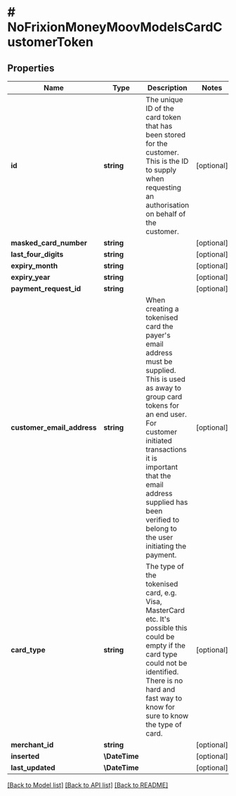 # # NoFrixionMoneyMoovModelsCardCustomerToken

## Properties

Name | Type | Description | Notes
------------ | ------------- | ------------- | -------------
**id** | **string** | The unique ID of the card token that has been stored for the customer. This is   the ID to supply when requesting an authorisation on behalf of the customer. | [optional]
**masked_card_number** | **string** |  | [optional]
**last_four_digits** | **string** |  | [optional]
**expiry_month** | **string** |  | [optional]
**expiry_year** | **string** |  | [optional]
**payment_request_id** | **string** |  | [optional]
**customer_email_address** | **string** | When creating a tokenised card the payer&#39;s email address must be supplied. This is  used as away to group card tokens for an end user. For customer initiated transactions   it is important that the email address supplied has been verified to belong to the user  initiating the payment. | [optional]
**card_type** | **string** | The type of the tokenised card, e.g. Visa, MasterCard etc. It&#39;s possible this could  be empty if the card type could not be identified. There is no hard and fast way to  know for sure to know the type of card. | [optional]
**merchant_id** | **string** |  | [optional]
**inserted** | **\DateTime** |  | [optional]
**last_updated** | **\DateTime** |  | [optional]

[[Back to Model list]](../../README.md#models) [[Back to API list]](../../README.md#endpoints) [[Back to README]](../../README.md)
